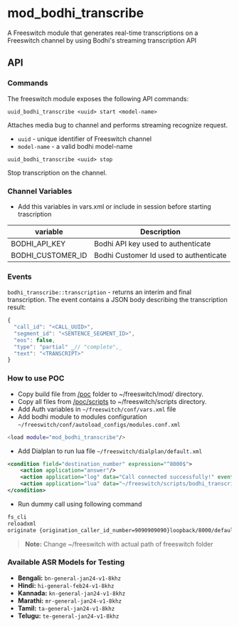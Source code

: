 # mod_bodhi_transcribe

A Freeswitch module that generates real-time transcriptions on a Freeswitch channel by using Bodhi's streaming transcription API

## API

### Commands

The freeswitch module exposes the following API commands:

```
uuid_bodhi_transcribe <uuid> start <model-name>
```

Attaches media bug to channel and performs streaming recognize request.

- `uuid` - unique identifier of Freeswitch channel
- `model-name` - a valid bodhi model-name

```
uuid_bodhi_transcribe <uuid> stop
```

Stop transcription on the channel.

### Channel Variables

- Add this variables in vars.xml or include in session before starting trascription

| variable          | Description                            |
| ----------------- | -------------------------------------- |
| BODHI_API_KEY     | Bodhi API key used to authenticate     |
| BODHI_CUSTOMER_ID | Bodhi Customer Id used to authenticate |

### Events

`bodhi_transcribe::transcription` - returns an interim and final transcription. The event contains a JSON body describing the transcription result:

```js
{
  "call_id": "<CALL_UUID>",
  "segment_id": "<SENTENCE_SEGMENT_ID>",
  "eos": false,
  "type": "partial" _// "complete",_
  "text": "<TRANSCRIPT>"
}
```

### How to use POC

- Copy build file from [/poc](/poc) folder to ~/freeswitch/mod/ directory.
- Copy all files from [/poc/scripts](/poc/scripts) to ~/freeswitch/scripts directory.
- Add Auth variables in `~/freeswitch/conf/vars.xml` file
- Add bodhi module to modules configuration `~/freeswitch/conf/autoload_configs/modules.conf.xml`

```bash
<load module="mod_bodhi_transcribe"/>
```

- Add Dialplan to run lua file `~/freeswitch/dialplan/default.xml`

```xml
<condition field="destination_number" expression="^8000$">
    <action application="answer"/>
    <action application="log" data="Call connected successfully!" event="info"/>
    <action application="lua" data="~/freeswitch/scripts/bodhi_transcribe.lua"/>
</condition>
```

- Run dummy call using following command

```bash
fs_cli
reloadxml
originate {origination_caller_id_number=9090909090}loopback/8000/default &echo()
```

> **Note:** Change ~/freeswitch with actual path of freeswitch folder

### Available ASR Models for Testing

- **Bengali:** `bn-general-jan24-v1-8khz`
- **Hindi:** `hi-general-feb24-v1-8khz`
- **Kannada:** `kn-general-jan24-v1-8khz`
- **Marathi:** `mr-general-jan24-v1-8khz`
- **Tamil:** `ta-general-jan24-v1-8khz`
- **Telugu:** `te-general-jan24-v1-8khz`
